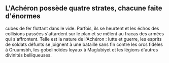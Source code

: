 ## L'Achéron possède quatre strates, chacune faite d'énormes

cubes de fer flottant dans le vide. Parfois, ils se heurtent et
les échos des collisions passées s'attardent sur le plan et
se mêlent au fracas des armées qui s'affrontent. Telle est la
nature de l'Achéron : lutte et guerre, les esprits de soldats
défunts se joignent à une bataille sans fin contre les orcs
fidèles à Gruumsbh, les gobelinoïdes loyaux à Maglubiyet et
les légions d'autres divinités belliqueuses.
